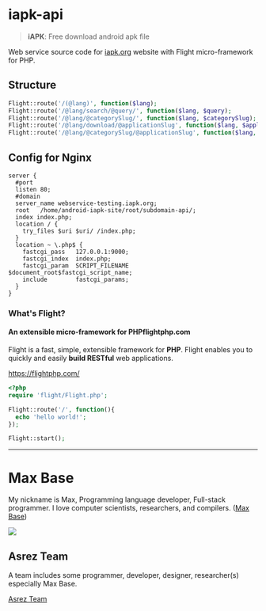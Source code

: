 # iapk-api

> **iAPK**: Free download android apk file

Web service source code for [iapk.org](https://iapk.org/) website with Flight micro-framework for PHP. 

## Structure

```php
Flight::route('/(@lang)', function($lang);
Flight::route('/@lang/search/@query/', function($lang, $query);
Flight::route('/@lang/@categorySlug/', function($lang, $categorySlug);
Flight::route('/@lang/download/@applicationSlug', function($lang, $applicationSlug);
Flight::route('/@lang/@categorySlug/@applicationSlug', function($lang, $categorySlug, $applicationSlug);
```

## Config for Nginx

```
server {
  #port
  listen 80;
  #domain
  server_name webservice-testing.iapk.org;
  root   /home/android-iapk-site/root/subdomain-api/;
  index index.php;
  location / {
    try_files $uri $uri/ /index.php;
  }
  location ~ \.php$ {
    fastcgi_pass   127.0.0.1:9000;
    fastcgi_index  index.php;
    fastcgi_param  SCRIPT_FILENAME  $document_root$fastcgi_script_name;
    include        fastcgi_params;
  }
}

```

### What's Flight?

#### An extensible micro-framework for PHPflightphp.com

Flight is a fast, simple, extensible framework for **PHP**. Flight enables you to quickly and easily **build RESTful** web applications.

https://flightphp.com/

```php
<?php
require 'flight/Flight.php';

Flight::route('/', function(){
  echo 'hello world!';
});

Flight::start();
```

---------

# Max Base

My nickname is Max, Programming language developer, Full-stack programmer. I love computer scientists, researchers, and compilers. ([Max Base](https://maxbase.org/))

<a target="_blank" href="https://www.paypal.com/donate/?cmd=_donations&business=maxbasecode@gmail.com&currency_code=USD&source=url&item_name=Donate:+Supporting+my+open+source+activities+GitHub.com/basemax&item_number=GitHub,+Inc">
<img src="https://raw.githubusercontent.com/BaseMax/BaseMax/master/donate.gif">
</a>

## Asrez Team

A team includes some programmer, developer, designer, researcher(s) especially Max Base.

[Asrez Team](https://www.asrez.com/)
